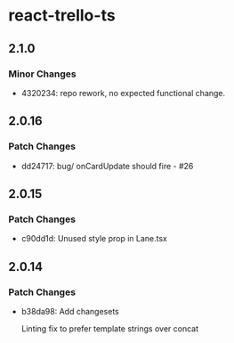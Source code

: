 # react-trello-ts

## 2.1.0

### Minor Changes

- 4320234: repo rework, no expected functional change.

## 2.0.16

### Patch Changes

- dd24717: bug/ onCardUpdate should fire - #26

## 2.0.15

### Patch Changes

- c90dd1d: Unused style prop in Lane.tsx

## 2.0.14

### Patch Changes

- b38da98: Add changesets

  Linting fix to prefer template strings over concat
